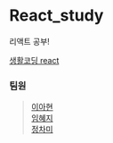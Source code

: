 # React_study
리액트 공부!

[생활코딩 react](https://www.inflearn.com/course/react-%EC%83%9D%ED%99%9C%EC%BD%94%EB%94%A9/dashboard)

### 팀원
> [이아현](https://github.com/LAH1203/React_study/tree/main/lah1203)<br>
> [임혜지](https://github.com/LAH1203/React_study/tree/main/hyeji1221)<br>
> [정차미](https://github.com/LAH1203/React_study/tree/main/lasilla20CHAMI)

